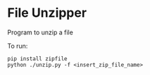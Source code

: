 
# File Unzipper

Program to unzip a file

To run:

```
pip install zipfile
python ./unzip.py -f <insert_zip_file_name>
```
